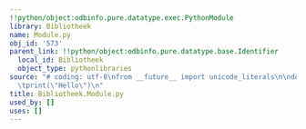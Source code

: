 ```yaml
---
!!python/object:odbinfo.pure.datatype.exec.PythonModule
library: Bibliotheek
name: Module.py
obj_id: '573'
parent_link: !!python/object:odbinfo.pure.datatype.base.Identifier
  local_id: Bibliotheek
  object_type: pythonlibraries
source: "# coding: utf-8\nfrom __future__ import unicode_literals\n\ndef script():\n\
  \tprint(\"Hello\")\n"
title: Bibliotheek.Module.py
used_by: []
uses: []
---
```

